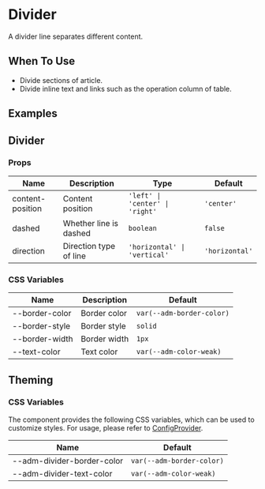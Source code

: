 # Divider

A divider line separates different content.

## When To Use

- Divide sections of article.
- Divide inline text and links such as the operation column of table.

## Examples

<CodeDemo title="Basic Usage" src="./divider/demos/demo1.vue" />

## Divider

### Props

| Name | Description | Type | Default |
| --- | --- | --- | --- |
| content-position | Content position | `'left' \| 'center' \| 'right'` | `'center'` |
| dashed | Whether line is dashed | `boolean` | `false` |
| direction | Direction type of line | `'horizontal' \| 'vertical'` | `'horizontal'` |

### CSS Variables

| Name | Description | Default |
| --- | --- | --- |
| --border-color | Border color | `var(--adm-border-color)` |
| --border-style | Border style | `solid` |
| --border-width | Border width | `1px` |
| --text-color | Text color | `var(--adm-color-weak)` |

## Theming

### CSS Variables

The component provides the following CSS variables, which can be used to customize styles. For usage, please refer to [ConfigProvider](/en/components/config-provider).

| Name | Default |
| --- | --- |
| --adm-divider-border-color | `var(--adm-border-color)` |
| --adm-divider-text-color | `var(--adm-color-weak)` |